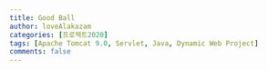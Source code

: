 ```yaml
---
title: Good Ball
author: loveAlakazam
categories: [프로젝트2020]
tags: [Apache Tomcat 9.0, Servlet, Java, Dynamic Web Project]
comments: false
---
```

